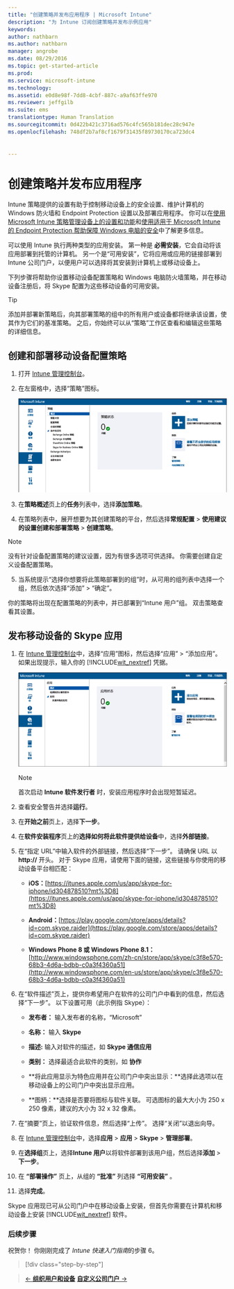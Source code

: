 ```yaml
---
title: "创建策略并发布应用程序 | Microsoft Intune"
description: "为 Intune 订阅创建策略并发布示例应用"
keywords: 
author: nathbarn
ms.author: nathbarn
manager: angrobe
ms.date: 08/29/2016
ms.topic: get-started-article
ms.prod: 
ms.service: microsoft-intune
ms.technology: 
ms.assetid: e0d8e98f-7dd8-4cbf-887c-a9af63ffe970
ms.reviewer: jeffgilb
ms.suite: ems
translationtype: Human Translation
ms.sourcegitcommit: 0d422b421c3716ad576c4fc565b181dec28c947e
ms.openlocfilehash: 748df2b7af8cf1679f31435f89730170ca723dc4


---
```


# 创建策略并发布应用程序
Intune 策略提供的设置有助于控制移动设备上的安全设置、维护计算机的 Windows 防火墙和 Endpoint Protection 设置以及部署应用程序。 你可以在[使用 Microsoft Intune 策略管理设备上的设置和功能](/Intune/deploy-use/manage-settings-and-features-on-your-devices-with-microsoft-intune-policies)和[使用适用于 Microsoft Intune 的 Endpoint Protection 帮助保障 Windows 电脑的安全](/Intune/deploy-use/help-secure-windows-pcs-with-endpoint-protection-for-microsoft-intune)中了解更多信息。

可以使用 Intune 执行两种类型的应用安装。 第一种是 **必需安装**，它会自动将该应用部署到托管的计算机。 另一个是“可用安装”，它将应用或应用的链接部署到 Intune 公司门户，以便用户可以选择将其安装到计算机上或移动设备上。

下列步骤将帮助你设置移动设备配置策略和 Windows 电脑防火墙策略，并在移动设备注册后，将 Skype 配置为这些移动设备的可用安装。

> [!TIP]
> 添加并部署新策略后，向其部署策略的组中的所有用户或设备都将继承该设置，使其作为它们的基准策略。 之后，你始终可以从“策略”工作区查看和编辑这些策略的详细信息。


## 创建和部署移动设备配置策略

1.  打开 [Intune 管理控制台](https://manage.microsoft.com/)。

2.  在左窗格中，选择“策略”图标。

    ![admin-console-policy-workspace](./media/policy.png)

3.  在**策略概述**页上的**任务**列表中，选择**添加策略**。

4.  在策略列表中，展开想要为其创建策略的平台，然后选择**常规配置** > **使用建议的设置创建和部署策略** > **创建策略**。

> [!NOTE]
> 没有针对设备配置策略的建议设置，因为有很多选项可供选择。 你需要创建自定义设备配置策略。


5.  当系统提示“选择你想要将此策略部署到的组”时，从可用的组列表中选择一个组，然后依次选择“添加” > “确定”。

你的策略将出现在配置策略的列表中，并已部署到“Intune 用户”组。 双击策略查看其设置。

## 发布移动设备的 Skype 应用

1.  在 [Intune 管理控制台](https://manage.microsoft.com/)中，选择“应用”图标，然后选择“应用” > “添加应用”。 如果出现提示，输入你的 [!INCLUDE[wit_nextref](../includes/wit_nextref_md.md)] 凭据。

    ![admin-console-apps-workspace](./media/apps.png)

    > [!NOTE]
    > 首次启动 **Intune 软件发行者** 时，安装应用程序时会出现短暂延迟。

2.  查看安全警告并选择**运行**。

3.  在**开始之前**页上，选择**下一步**。

4.  在**软件安装程序**页上的**选择如何将此软件提供给设备**中，选择**外部链接**。

5.  在“指定 URL”中输入软件的外部链接，然后选择“下一步”。 请确保 URL 以 **http://** 开头。 对于 Skype 应用，请使用下面的链接，这些链接与你使用的移动设备平台相匹配：

    -   **iOS：**[https://itunes.apple.com/us/app/skype-for-iphone/id304878510?mt%3D8](https://itunes.apple.com/us/app/skype-for-iphone/id304878510?mt%3D8)

    -   **Android：**[https://play.google.com/store/apps/details?id=com.skype.raider](https://play.google.com/store/apps/details?id=com.skype.raider)

    -   **Windows Phone 8 或 Windows Phone 8.1：**[http://www.windowsphone.com/zh-cn/store/app/skype/c3f8e570-68b3-4d6a-bdbb-c0a3f4360a51](http://www.windowsphone.com/en-us/store/app/skype/c3f8e570-68b3-4d6a-bdbb-c0a3f4360a51)

6.  在“软件描述”页上，提供你希望用户在软件的公司门户中看到的信息，然后选择“下一步”。 以下设置可用（此示例指 Skype）：

    -   **发布者：** 输入发布者的名称，“Microsoft”

    -   **名称：** 输入 **Skype**

    -   **描述:** 输入对软件的描述，如 **Skype 通信应用**

    -   **类别：** 选择最适合此软件的类别，如 **协作**

    -   **将此应用显示为特色应用并在公司门户中突出显示：**选择此选项以在移动设备上的公司门户中突出显示应用。

    -   **图柄：**选择是否要将图标与软件关联。 可选图标的最大大小为 250 x 250 像素，建议的大小为 32 x 32 像素。

7.  在“摘要”页上，验证软件信息，然后选择“上传”。 选择“关闭”以退出向导。

8.  在 [Intune 管理控制台](https://manage.microsoft.com/)中，选择**应用** > **应用** > **Skype** > **管理部署**。

9. 在**选择组**页上，选择**Intune 用户**以将软件部署到该用户组，然后选择**添加** > **下一步**。

10. 在 **“部署操作”** 页上，从组的 **“批准”** 列选择 **“可用安装”** 。

11. 选择**完成**。

Skype 应用现已可从公司门户中在移动设备上安装，但首先你需要在计算机和移动设备上安装 [!INCLUDE[wit_nextref](../includes/wit_nextref_md.md)] 软件。


### 后续步骤
祝贺你！ 你刚刚完成了 *Intune 快速入门指南*的步骤 6。

>[!div class="step-by-step"]

>[&larr; **组织用户和设备**](.\start-with-a-paid-subscription-to-microsoft-intune-step-5.md)       [**自定义公司门户** &rarr;](.\start-with-a-paid-subscription-to-microsoft-intune-step-7.md)  



<!--HONumber=Oct16_HO4-->



